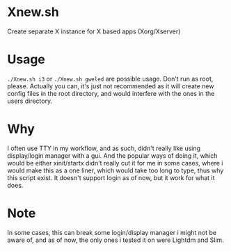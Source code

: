 # Xnew.sh
Create separate X instance for X based apps (Xorg/Xserver)

# Usage

`./Xnew.sh i3`
or 
`./Xnew.sh gweled`
are possible usage.
Don't run as root, please.
Actually you can, it's just not recommended as it will create new config files in the root directory, and would interfere with the ones in the users directory.

# Why
I often use TTY in my workflow, and as such, didn't really like using display/login manager with a gui.
And the popular ways of doing it, which would be either xinit/startx didn't really cut it for me in some cases, where i would make this as a one liner, which would take too long to type, thus why this script exist.
It doesn't support login as of now, but it work for what it does.

# Note
In some cases, this can break some login/display manager i might not be aware of, and as of now, the only ones i tested it on were Lightdm and Slim.








